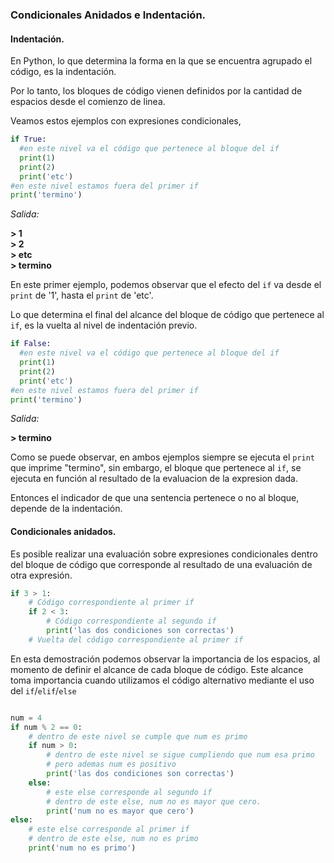 ### Condicionales Anidados e Indentación.

#### Indentación.

En Python, lo que determina la forma en la que se encuentra agrupado el código, es la indentación.

Por lo tanto, los bloques de código vienen definidos por la cantidad de espacios desde el comienzo de linea.

Veamos estos ejemplos con expresiones condicionales, 

  ``` python
if True:
    #en este nivel va el código que pertenece al bloque del if
    print(1)
    print(2)
    print('etc')
#en este nivel estamos fuera del primer if
print('termino')
  ```
  _Salida:_
  
**> 1**  
**> 2**  
**> etc**  
**> termino**  

En este primer ejemplo, podemos observar que el efecto del `if` va desde el `print` de '1', hasta el `print` de 'etc'.

Lo que determina el final del alcance del bloque de código que pertenece al `if`, es la vuelta al nivel de indentación previo.

  ``` python
if False:
    #en este nivel va el código que pertenece al bloque del if
    print(1)
    print(2)
    print('etc')
#en este nivel estamos fuera del primer if
print('termino')
  ```
  _Salida:_
  
**> termino**  

Como se puede observar, en ambos ejemplos siempre se ejecuta el `print` que imprime "termino", sin embargo, el bloque que pertenece al `if`, se ejecuta en función al resultado de la evaluacion de la expresion dada.

Entonces el indicador de que una sentencia pertenece o no al bloque, depende de la indentación.

#### Condicionales anidados.

Es posible realizar una evaluación sobre expresiones condicionales dentro del bloque de código que corresponde al resultado de una evaluación de otra expresión.


``` python
if 3 > 1:
    # Código correspondiente al primer if
    if 2 < 3:
        # Código correspondiente al segundo if
        print('las dos condiciones son correctas')
    # Vuelta del código correspondiente al primer if
```

En esta demostración podemos observar la importancia de los espacios, al momento de definir el alcance de cada bloque de código. Este alcance toma importancia cuando utilizamos el código alternativo mediante el uso del `if`/`elif`/`else`

``` python

num = 4
if num % 2 == 0:
    # dentro de este nivel se cumple que num es primo
    if num > 0:
        # dentro de este nivel se sigue cumpliendo que num esa primo
        # pero ademas num es positivo
        print('las dos condiciones son correctas')
    else:
        # este else corresponde al segundo if
        # dentro de este else, num no es mayor que cero.
        print('num no es mayor que cero')
else:
    # este else corresponde al primer if
    # dentro de este else, num no es primo
    print('num no es primo')


```
